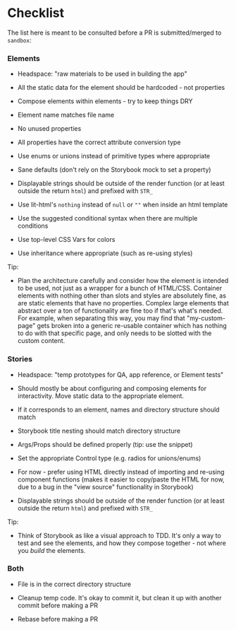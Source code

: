# Checklist

The list here is meant to be consulted before a PR is submitted/merged to `sandbox`:

### Elements

  - Headspace: "raw materials to be used in building the app"

  - All the static data for the element should be hardcoded - not properties

  - Compose elements within elements - try to keep things DRY

  - Element name matches file name

  - No unused properties

  - All properties have the correct attribute conversion type

  - Use enums or unions instead of primitive types where appropriate

  - Sane defaults (don't rely on the Storybook mock to set a property)

  - Displayable strings should be outside of the render function (or at least outside the return `html`) and prefixed with `STR_`

  - Use lit-html's `nothing` instead of `null` or `""` when inside an html template

  - Use the suggested conditional syntax when there are multiple conditions

  - Use top-level CSS Vars for colors

  - Use inheritance where appropriate (such as re-using styles)

Tip: 

  - Plan the architecture carefully and consider how the element is intended to be used, not just as a wrapper for a bunch of HTML/CSS. Container elements with nothing other than slots and styles are absolutely fine, as are static elements that have no properties. Complex large elements that abstract over a ton of functionality are fine too if that's what's needed. For example, when separating this way, you may find that "my-custom-page" gets broken into a generic re-usable container which has nothing to do with that specific page, and only needs to be slotted with the custom content.

### Stories

  - Headspace: "temp prototypes for QA, app reference, or Element tests"

  - Should mostly be about configuring and composing elements for interactivity. Move static data to the appropriate element.

  - If it corresponds to an element, names and directory structure should match

  - Storybook title nesting should match directory structure

  - Args/Props should be defined properly (tip: use the snippet)

  - Set the appropriate Control type (e.g. radios for unions/enums)

  - For now - prefer using HTML directly instead of importing and re-using component functions (makes it easier to copy/paste the HTML for now, due to a bug in the "view source" functionality in Storybook)
  
  - Displayable strings should be outside of the render function (or at least outside the return `html`) and prefixed with `STR_`

Tip:

  - Think of Storybook as like a visual approach to TDD. It's only a way to test and see the elements, and how they compose together - not where you _build_ the elements.


### Both

  - File is in the correct directory structure

  - Cleanup temp code. It's okay to commit it, but clean it up with another commit before making a PR

  - Rebase before making a PR
